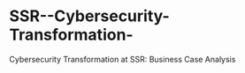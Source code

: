 # SSR--Cybersecurity-Transformation-
Cybersecurity Transformation at SSR: Business Case Analysis                                                                                        
